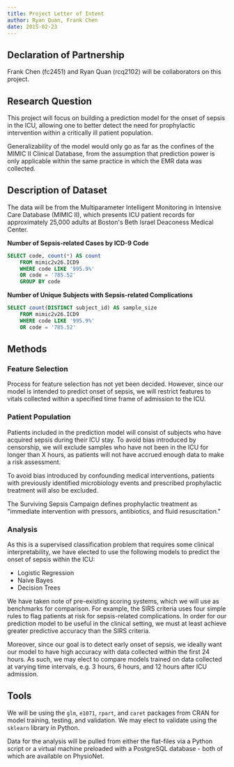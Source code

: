```yaml
---
title: Project Letter of Intent
author: Ryan Quan, Frank Chen
date: 2015-02-23
---
```


## Declaration of Partnership

Frank Chen (fc2451) and Ryan Quan (rcq2102) will be collaborators on this project.

## Research Question

This project will focus on building a prediction model for the onset of sepsis in the ICU, allowing one to better detect the need for prophylactic intervention within a critically ill patient population. 

Generalizability of the model would only go as far as the confines of the MIMIC II Clinical Database, from the assumption that prediction power is only applicable within the same practice in which the EMR data was collected.

## Description of Dataset

The data will be from the Multiparameter Intelligent Monitoring in Intensive Care Database (MIMIC II), which presents ICU patient records for approximately 25,000 adults at Boston's Beth Israel Deaconess Medical Center.

**Number of Sepsis-related Cases by ICD-9 Code**

```sql
SELECT code, count(*) AS count 
    FROM mimic2v26.ICD9 
    WHERE code LIKE '995.9%'
    OR code = '785.52'
    GROUP BY code 
```

**Number of Unique Subjects with Sepsis-related Complications**

```sql
SELECT count(DISTINCT subject_id) AS sample_size
    FROM mimic2v26.ICD9 
    WHERE code LIKE '995.9%'
    OR code = '785.52'
```

## Methods

### Feature Selection

Process for feature selection has not yet been decided. However, since our model is intended to predict onset of sepsis, we will restrict features to vitals collected within a specified time frame of admission to the ICU.

### Patient Population

Patients included in the prediction model will consist of subjects who have acquired sepsis during their ICU stay. To avoid bias introduced by censorship, we will exclude samples who have not been in the ICU for longer than X hours, as patients will not have accrued enough data to make a risk assessment.  

To avoid bias introduced by confounding medical interventions, patients with
previously identified microbiology events and prescribed prophylactic treatment will also be excluded.

The Surviving Sepsis Campaign defines prophylactic treatment as "immediate intervention with pressors, antibiotics, and fluid resuscitation."

### Analysis

As this is a supervised classification problem that requires some clinical interpretability, we have elected to use the following models to predict the onset of sepsis within the ICU:

* Logistic Regression
* Naive Bayes
* Decision Trees

We have taken note of pre-existing scoring systems, which we will use as benchmarks for comparison. For example, the SIRS criteria uses four simple rules to flag patients at risk for sepsis-related complications. In order for our prediction model to be useful in the clinical setting, we must at least achieve greater predictive accuracy than the SIRS criteria.

Moreover, since our goal is to detect early onset of sepsis, we ideally want our model to have high accuracy with data collected within the first 24 hours. As such, we may elect to compare models trained on data collected at varying time intervals, e.g. 3 hours, 6 hours, and 12 hours after ICU admission.

## Tools

We will be using the `glm`, `e1071`, `rpart`, and `caret` packages from CRAN for model training, testing, and validation. We may elect to validate using the `sklearn` library in Python.  

Data for the analysis will be pulled from either the flat-files via a Python script or a virtual machine preloaded with a PostgreSQL database - both of which are available on PhysioNet. 
